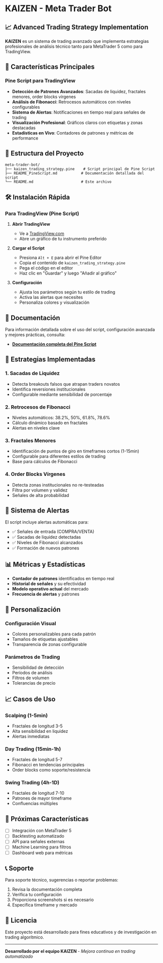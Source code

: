 # KAIZEN - Meta Trader Bot

## 📈 Advanced Trading Strategy Implementation

**KAIZEN** es un sistema de trading avanzado que implementa estrategias profesionales de análisis técnico tanto para MetaTrader 5 como para TradingView.

## 🚀 Características Principales

### Pine Script para TradingView
- **Detección de Patrones Avanzados**: Sacadas de liquidez, fractales menores, order blocks vírgenes
- **Análisis de Fibonacci**: Retrocesos automáticos con niveles configurables
- **Sistema de Alertas**: Notificaciones en tiempo real para señales de trading
- **Visualización Profesional**: Gráficos claros con etiquetas y zonas destacadas
- **Estadísticas en Vivo**: Contadores de patrones y métricas de performance

## 📁 Estructura del Proyecto

```
meta-trader-bot/
├── kaizen_trading_strategy.pine    # Script principal de Pine Script
├── README_PineScript.md           # Documentación detallada del script
└── README.md                      # Este archivo
```

## 🛠️ Instalación Rápida

### Para TradingView (Pine Script)

1. **Abrir TradingView**
   - Ve a [TradingView.com](https://tradingview.com)
   - Abre un gráfico de tu instrumento preferido

2. **Cargar el Script**
   - Presiona `Alt + E` para abrir el Pine Editor
   - Copia el contenido de `kaizen_trading_strategy.pine`
   - Pega el código en el editor
   - Haz clic en "Guardar" y luego "Añadir al gráfico"

3. **Configuración**
   - Ajusta los parámetros según tu estilo de trading
   - Activa las alertas que necesites
   - Personaliza colores y visualización

## 📖 Documentación

Para información detallada sobre el uso del script, configuración avanzada y mejores prácticas, consulta:
- **[Documentación completa del Pine Script](README_PineScript.md)**

## 🎯 Estrategias Implementadas

### 1. Sacadas de Liquidez
- Detecta breakouts falsos que atrapan traders novatos
- Identifica reversiones institucionales
- Configurable mediante sensibilidad de porcentaje

### 2. Retrocesos de Fibonacci
- Niveles automáticos: 38.2%, 50%, 61.8%, 78.6%
- Cálculo dinámico basado en fractales
- Alertas en niveles clave

### 3. Fractales Menores
- Identificación de puntos de giro en timeframes cortos (1-15min)
- Configurable para diferentes estilos de trading
- Base para cálculos de Fibonacci

### 4. Order Blocks Vírgenes
- Detecta zonas institucionales no re-testeadas
- Filtra por volumen y validez
- Señales de alta probabilidad

## 🔔 Sistema de Alertas

El script incluye alertas automáticas para:
- ✅ Señales de entrada (COMPRA/VENTA)
- ✅ Sacadas de liquidez detectadas
- ✅ Niveles de Fibonacci alcanzados
- ✅ Formación de nuevos patrones

## 📊 Métricas y Estadísticas

- **Contador de patrones** identificados en tiempo real
- **Historial de señales** y su efectividad
- **Modelo operativo actual** del mercado
- **Frecuencia de alertas** y patrones

## 🎨 Personalización

### Configuración Visual
- Colores personalizables para cada patrón
- Tamaños de etiquetas ajustables
- Transparencia de zonas configurable

### Parámetros de Trading
- Sensibilidad de detección
- Períodos de análisis
- Filtros de volumen
- Tolerancias de precio

## 📈 Casos de Uso

### Scalping (1-5min)
- Fractales de longitud 3-5
- Alta sensibilidad en liquidez
- Alertas inmediatas

### Day Trading (15min-1h)
- Fractales de longitud 5-7
- Fibonacci en tendencias principales
- Order blocks como soporte/resistencia

### Swing Trading (4h-1D)
- Fractales de longitud 7-10
- Patrones de mayor timeframe
- Confluencias múltiples

## 🔧 Próximas Características

- [ ] Integración con MetaTrader 5
- [ ] Backtesting automatizado
- [ ] API para señales externas
- [ ] Machine Learning para filtros
- [ ] Dashboard web para métricas

## 📞 Soporte

Para soporte técnico, sugerencias o reportar problemas:
1. Revisa la documentación completa
2. Verifica tu configuración
3. Proporciona screenshots si es necesario
4. Especifica timeframe y mercado

## 📜 Licencia

Este proyecto está desarrollado para fines educativos y de investigación en trading algorítmico.

---
**Desarrollado por el equipo KAIZEN** - *Mejora continua en trading automatizado*

